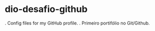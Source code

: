 # dio-desafio-github
  . Config files for my GitHub profile.
  . Primeiro portifólio no Git/Github.
